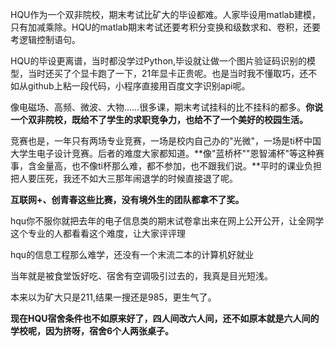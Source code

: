 HQU作为一个双非院校，期末考试比矿大的毕设都难。人家毕设用matlab建模，只有加减乘除。HQU的matlab期末考试还要考积分变换和级数求和、卷积，还要考逻辑控制语句。

HQU的毕设更离谱，当时都没学过Python,毕设就让做一个图片验证码识别的模型，当时还买了个显卡跑了一下，21年显卡正贵呢。也是当时我不懂取巧，还不如从github上粘一段代码，小程序直接用百度文字识别api呢。

像电磁场、高频、微波、大物……很多课，期末考试挂科的比不挂科的都多。**你说一个双非院校，既给不了学生的求职竞争力，也给不了一个美好的校园生活。**

竞赛也是，一年只有两场专业竞赛，一场是校内自己办的"光微"，一场是ti杯中国大学生电子设计竞赛。后者的难度大家都知道。**像"蓝桥杯""恩智浦杯"等这种赛事，含金量高，也不像ti杯那么难，都不参加，也不跟我们说。**平时的课业负担把人要压死，我还不如大三那年闹退学的时候直接退了呢。

**互联网+、创青春这些比赛，没有境外生的团队都拿不了奖。**

hqu你不服你就把去年的电子信息类的期末试卷拿出来在网上公开公开，让全网学这个专业的人都看看这个难度，让大家评评理

hqu的信息工程那么难学，还没有一个末流二本的计算机好就业

当年就是被食堂饭好吃、宿舍有空调吸引过去的，我真是目光短浅。

本来以为矿大只是211,结果一搜还是985，更生气了。

**现在HQU宿舍条件也不如原来好了，四人间改六人间，还不如原本就是六人间的学校呢，因为挤呀，宿舍6个人两张桌子。**